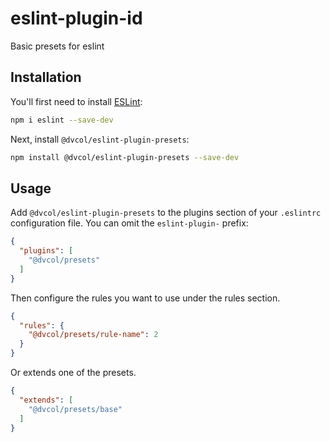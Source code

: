# eslint-plugin-id

Basic presets for eslint

## Installation

You'll first need to install [ESLint](https://eslint.org/):

```sh
npm i eslint --save-dev
```

Next, install `@dvcol/eslint-plugin-presets`:

```sh
npm install @dvcol/eslint-plugin-presets --save-dev
```

## Usage

Add `@dvcol/eslint-plugin-presets` to the plugins section of your `.eslintrc` configuration file. You can omit the `eslint-plugin-` prefix:

```json
{
  "plugins": [
    "@dvcol/presets"
  ]
}
```

Then configure the rules you want to use under the rules section.

```json
{
  "rules": {
    "@dvcol/presets/rule-name": 2
  }
}
```

Or extends one of the presets.

```json
{
  "extends": [
    "@dvcol/presets/base"
  ]
}
```
